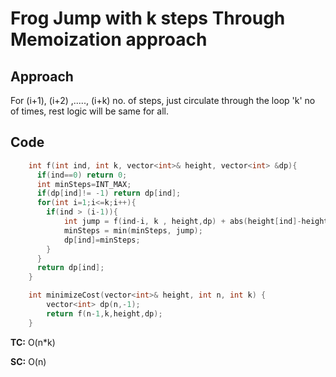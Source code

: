 # Frog Jump with k steps Through Memoization approach

## Approach

For (i+1), (i+2) ,....., (i+k) no. of steps, just circulate through the loop 'k' no of times, rest logic will be same for all.

## Code

```c++
    int f(int ind, int k, vector<int>& height, vector<int> &dp){
      if(ind==0) return 0;
      int minSteps=INT_MAX;
      if(dp[ind]!= -1) return dp[ind];
      for(int i=1;i<=k;i++){
        if(ind > (i-1)){
            int jump = f(ind-i, k , height,dp) + abs(height[ind]-height[ind-i]);
            minSteps = min(minSteps, jump);
            dp[ind]=minSteps;
        }
      }
      return dp[ind];
    }

    int minimizeCost(vector<int>& height, int n, int k) {
        vector<int> dp(n,-1);
        return f(n-1,k,height,dp);
    }

```

**TC:** O(n\*k)

**SC:** O(n)
